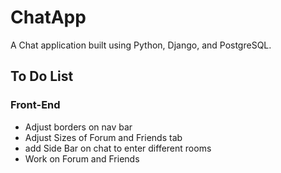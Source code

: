 # ChatApp
A Chat application built using Python, Django, and PostgreSQL.

## To Do List

### Front-End



- Adjust borders on nav bar
- Adjust Sizes of Forum and Friends tab
- add Side Bar on chat to enter different rooms
- Work on Forum and Friends
